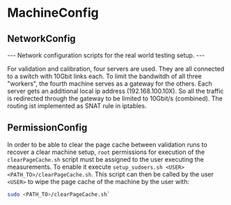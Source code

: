 # MachineConfig
## NetworkConfig
--- Network configuration scripts for the real world testing setup. ---

For validation and calibration, four servers are used.
They are all connected to a switch with 10Gbit links each.
To limit the bandwitdh of all three "workers", the fourth machine serves as a gateway for the others.
Each server gets an additional local ip address (192.168.100.10X).
So all the traffic is redirected through the gateway to be limited to 10Gbit/s (combined).
The routing ist implemented as SNAT rule in iptables.

## PermissionConfig

In order to be able to clear the page cache between validation runs to recover a clear machine setup,
`root` permissions for execution of the `clearPageCache.sh` script must be assigned to the user 
executing the measurements.
To enable it execute `setup_sudoers.sh <USER> <PATH_TO>/clearPageCache.sh`.
This script can then be called by the user `<USER>` to wipe the page cache of the machine by the user with:
```bash
sudo <PATH_TO>/clearPageCache.sh`
```
